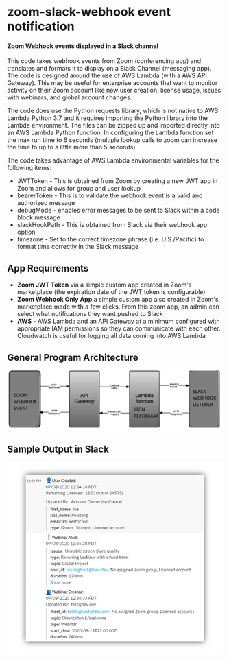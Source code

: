 # zoom-slack-webhook event notification 
#### Zoom Webhook events displayed in a Slack channel
This code takes webhook events from Zoom (conferencing app) and translates and formats it to display on a Slack Channel (messaging app).   The code is designed around the use of AWS Lambda (with a AWS API Gateway).  This may be useful for enterprise accounts that want to monitor activity on their Zoom account like new user creation, license usage, issues with webinars, and global account changes.


The code does use the Python requests library, which is not native to AWS Lambda Python 3.7 and it requires importing the Python library into the Lambda environment.  The files can be zipped up and imported directly into an AWS Lambda Python function.   In configuring the Lambda function set the max run time to 6 seconds (multiple lookup calls to zoom can increase the time to up to a little more than 5 seconds).

The code takes advantage of AWS Lambda environmental variables for the following items:
- JWTToken - This is obtained from Zoom by creating a new JWT app in Zoom and allows for group and user lookup
- bearerToken -	This is to validate the webhook event is a valid and authorized message
- debugMode	- enables error messages to be sent to Slack within a code block message
- slackHookPath - This is obtained from Slack via their webhook app option
- timezone - Set to the correct timezone phrase (i.e. U.S./Pacific) to format time correctly in the Slack message


## App Requirements
- **Zoom JWT Token** via a simple custom app created in Zoom's marketplace (the expiration date of the JWT token is configurable)
- **Zoom Webhook Only App**  a simple custom app also created in Zoom's marketplace made with a few clicks.  From this zoom app, an admin can select what notifications they want pushed to Slack
- **AWS** - AWS Lambda and an API Gateway at a minimum configured with appropriate IAM permissions so they can communicate with each other.  Cloudwatch is useful for logging all data coming into AWS Lambda

## General Program Architecture 
![Alt text](https://github.com/mkumar-avit/zoom-slack-webhook/blob/master/zoom%20webhook.png?raw=true "Application Diagram")

## Sample Output in Slack
![Alt text](https://github.com/mkumar-avit/zoom-slack-webhook/blob/master/Zoom-Slack-Webhook%20preview.png?raw=true "Slack sample")
